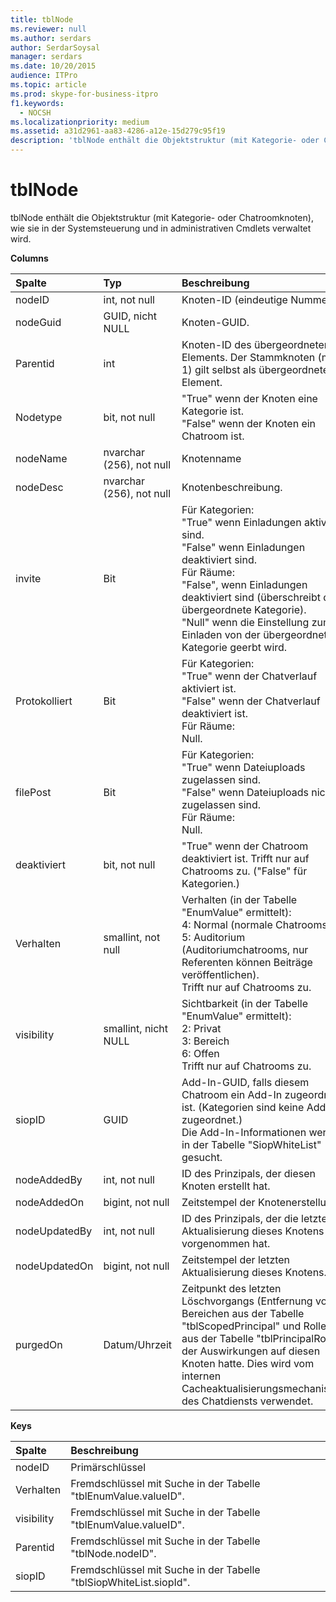 ```yaml
---
title: tblNode
ms.reviewer: null
ms.author: serdars
author: SerdarSoysal
manager: serdars
ms.date: 10/20/2015
audience: ITPro
ms.topic: article
ms.prod: skype-for-business-itpro
f1.keywords:
  - NOCSH
ms.localizationpriority: medium
ms.assetid: a31d2961-aa83-4286-a12e-15d279c95f19
description: 'tblNode enthält die Objektstruktur (mit Kategorie- oder Chatroomknoten), wie sie in der Systemsteuerung und in administrativen Cmdlets verwaltet wird.'
---
```


# <a name="tblnode"></a>tblNode
 
tblNode enthält die Objektstruktur (mit Kategorie- oder Chatroomknoten), wie sie in der Systemsteuerung und in administrativen Cmdlets verwaltet wird.
  
**Columns**

|**Spalte**|**Typ**|**Beschreibung**|
|:-----|:-----|:-----|
|nodeID  <br/> |int, not null  <br/> |Knoten-ID (eindeutige Nummer).  <br/> |
|nodeGuid  <br/> |GUID, nicht NULL  <br/> |Knoten-GUID.  <br/> |
|Parentid  <br/> |int  <br/> |Knoten-ID des übergeordneten Elements. Der Stammknoten (mit ID 1) gilt selbst als übergeordnetes Element.  <br/> |
|Nodetype  <br/> |bit, not null  <br/> |"True" wenn der Knoten eine Kategorie ist.  <br/> "False" wenn der Knoten ein Chatroom ist.  <br/> |
|nodeName  <br/> |nvarchar (256), not null  <br/> |Knotenname  <br/> |
|nodeDesc  <br/> |nvarchar (256), not null  <br/> |Knotenbeschreibung.  <br/> |
|invite  <br/> |Bit  <br/> | Für Kategorien: <br/>  "True" wenn Einladungen aktiviert sind. <br/>  "False" wenn Einladungen deaktiviert sind. <br/>  Für Räume: <br/>  "False", wenn Einladungen deaktiviert sind (überschreibt die übergeordnete Kategorie). <br/>  "Null" wenn die Einstellung zum Einladen von der übergeordneten Kategorie geerbt wird. <br/> |
|Protokolliert  <br/> |Bit  <br/> | Für Kategorien: <br/>  "True" wenn der Chatverlauf aktiviert ist. <br/>  "False" wenn der Chatverlauf deaktiviert ist. <br/>  Für Räume: <br/>  Null. <br/> |
|filePost  <br/> |Bit  <br/> | Für Kategorien: <br/>  "True" wenn Dateiuploads zugelassen sind. <br/>  "False" wenn Dateiuploads nicht zugelassen sind. <br/>  Für Räume: <br/>  Null. <br/> |
|deaktiviert  <br/> |bit, not null  <br/> |"True" wenn der Chatroom deaktiviert ist. Trifft nur auf Chatrooms zu. ("False" für Kategorien.)  <br/> |
|Verhalten  <br/> |smallint, not null  <br/> | Verhalten (in der Tabelle "EnumValue" ermittelt): <br/>  4: Normal (normale Chatrooms) <br/>  5: Auditorium (Auditoriumchatrooms, nur Referenten können Beiträge veröffentlichen). <br/>  Trifft nur auf Chatrooms zu. <br/> |
|visibility  <br/> |smallint, nicht NULL  <br/> | Sichtbarkeit (in der Tabelle "EnumValue" ermittelt): <br/>  2: Privat <br/>  3: Bereich <br/>  6: Offen <br/>  Trifft nur auf Chatrooms zu. <br/> |
|siopID  <br/> |GUID  <br/> |Add-In-GUID, falls diesem Chatroom ein Add-In zugeordnet ist. (Kategorien sind keine Add-Ins zugeordnet.)  <br/> Die Add-In-Informationen werden in der Tabelle "SiopWhiteList" gesucht.  <br/> |
|nodeAddedBy  <br/> |int, not null  <br/> |ID des Prinzipals, der diesen Knoten erstellt hat.  <br/> |
|nodeAddedOn  <br/> |bigint, not null  <br/> |Zeitstempel der Knotenerstellung.  <br/> |
|nodeUpdatedBy  <br/> |int, not null  <br/> |ID des Prinzipals, der die letzte Aktualisierung dieses Knotens vorgenommen hat.  <br/> |
|nodeUpdatedOn  <br/> |bigint, not null  <br/> |Zeitstempel der letzten Aktualisierung dieses Knotens.  <br/> |
|purgedOn  <br/> |Datum/Uhrzeit  <br/> |Zeitpunkt des letzten Löschvorgangs (Entfernung von Bereichen aus der Tabelle "tblScopedPrincipal" und Rollen aus der Tabelle "tblPrincipalRole"), der Auswirkungen auf diesen Knoten hatte. Dies wird vom internen Cacheaktualisierungsmechanismus des Chatdiensts verwendet.  <br/> |
   
**Keys**

|**Spalte**|**Beschreibung**|
|:-----|:-----|
|nodeID  <br/> |Primärschlüssel  <br/> |
|Verhalten  <br/> |Fremdschlüssel mit Suche in der Tabelle "tblEnumValue.valueID".  <br/> |
|visibility  <br/> |Fremdschlüssel mit Suche in der Tabelle "tblEnumValue.valueID".  <br/> |
|Parentid  <br/> |Fremdschlüssel mit Suche in der Tabelle "tblNode.nodeID".  <br/> |
|siopID  <br/> |Fremdschlüssel mit Suche in der Tabelle "tblSiopWhiteList.siopId".  <br/> |
   

